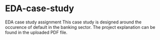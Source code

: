 # EDA-case-study
EDA case study assignment
This case study is designed around the occurence of default in the banking sector. The project explanation can be found in the uploaded PDF file.
